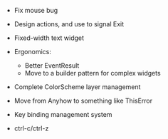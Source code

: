 
- Fix mouse bug
- Design actions, and use to signal Exit
- Fixed-width text widget

- Ergonomics:
  - Better EventResult
  - Move to a builder pattern for complex widgets
- Complete ColorScheme layer management
- Move from Anyhow to something like ThisError
- Key binding management system
- ctrl-c/ctrl-z

